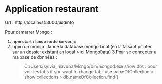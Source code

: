 # Application restaurant

Url : http://localhost:3000/addinfo

Pour démarrer Mongo :

1. npm start : lance node server.js
2. npm run mongo : lance la database mongo local (en la faisant pointer sur un dossier existant en local > ici MongoData)
3.Pour se connecter à ma base de données : 
	> C:/Users/sylvia_mavuba/Mongo/bin/mongod.exe 
	> show dbs : pour voir les tabs
	> if you want to change tab : use nameOfCollection > show collections > db.nameOfCollection.find()
	
